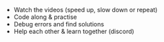 - Watch the videos (speed up, slow down or repeat)
- Code along & practise
- Debug errors and find solutions
- Help each other & learn together (discord)